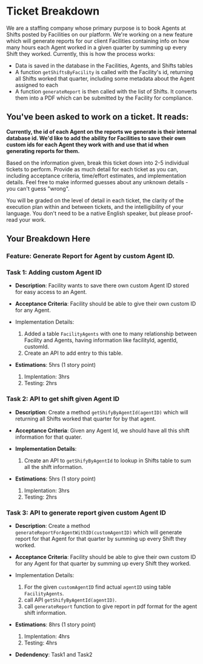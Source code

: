 # Ticket Breakdown
We are a staffing company whose primary purpose is to book Agents at Shifts posted by Facilities on our platform. We're working on a new feature which will generate reports for our client Facilities containing info on how many hours each Agent worked in a given quarter by summing up every Shift they worked. Currently, this is how the process works:

- Data is saved in the database in the Facilities, Agents, and Shifts tables
- A function `getShiftsByFacility` is called with the Facility's id, returning all Shifts worked that quarter, including some metadata about the Agent assigned to each
- A function `generateReport` is then called with the list of Shifts. It converts them into a PDF which can be submitted by the Facility for compliance.

## You've been asked to work on a ticket. It reads:

**Currently, the id of each Agent on the reports we generate is their internal database id. We'd like to add the ability for Facilities to save their own custom ids for each Agent they work with and use that id when generating reports for them.**


Based on the information given, break this ticket down into 2-5 individual tickets to perform. Provide as much detail for each ticket as you can, including acceptance criteria, time/effort estimates, and implementation details. Feel free to make informed guesses about any unknown details - you can't guess "wrong".


You will be graded on the level of detail in each ticket, the clarity of the execution plan within and between tickets, and the intelligibility of your language. You don't need to be a native English speaker, but please proof-read your work.

## Your Breakdown Here

### Feature: Generate Report for Agent by custom Agent ID.

### Task 1: Adding custom Agent ID

- **Description**:
  Facility wants to save there own custom Agent ID stored for easy access to an Agent.

- **Acceptance Criteria**:
  Facility should be able to give their own custom ID for any Agent.

- Implementation Details:
  1. Added a table `FacilityAgents` with one to many relationship between Facility and Agents, having information like facilityId, agentId, customId.
  2. Create an API to add entry to this table.
- **Estimations**: 5hrs (1 story point)
  1. Implentation: 3hrs
  2. Testing: 2hrs

### Task 2: API to get shift given Agent ID

- **Description**:
  Create a method `getShifyByAgentId(agentID)` which will returning all Shifts worked that quarter for by that agent.

- **Acceptance Criteria**:
  Given any Agent Id, we should have all this shift information for that quater.

- **Implementation Details**:

  1. Create an API to `getShifyByAgentId` to lookup in Shifts table to sum all the shift information.

- **Estimations**: 5hrs (1 story point)
  1. Implentation: 3hrs
  2. Testing: 2hrs

### Task 3: API to generate report given custom Agent ID

- **Description**:
  Create a method `generateReportForAgentWithID(customAgentID)` which will generate report for that Agent for that quarter by summing up every Shift they worked.

- **Acceptance Criteria**:
  Facility should be able to give their own custom ID for any Agent for that quarter by summing up every Shift they worked.

- Implementation Details:

  1. For the given `customAgentID` find actual `agentID` using table `FacilityAgents`.
  2. call API `getShifyByAgentId(agentID)`.
  3. call `generateReport` function to give report in pdf format for the agent shift information.

- **Estimations**: 8hrs (1 story point)

  1. Implentation: 4hrs
  2. Testing: 4hrs

- **Dedendency**: Task1 and Task2

